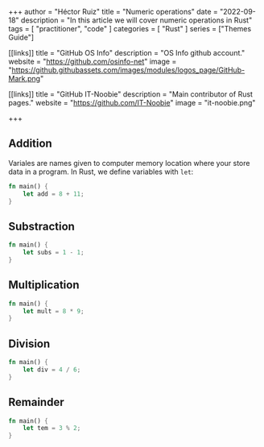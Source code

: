 +++
author =  "Héctor Ruiz"
title =  "Numeric operations"
date = "2022-09-18"
description = "In this article we will cover numeric operations in Rust"
tags = [ 
    "practitioner",
	"code"
]
categories = [
    "Rust"
]
series = ["Themes Guide"]

[[links]]
title = "GitHub OS Info"
description = "OS Info github account."
website = "https://github.com/osinfo-net"
image = "https://github.githubassets.com/images/modules/logos_page/GitHub-Mark.png"

[[links]]
title = "GitHub IT-Noobie"
description = "Main contributor of Rust pages."
website = "https://github.com/IT-Noobie"
image = "it-noobie.png"

+++

## Addition
Variales are names given to computer memory location where your store data in a program. In Rust, we define variables with `let`:
```rust
fn main() {
	let add = 8 + 11;
}
```
## Substraction
```rust
fn main() {
	let subs = 1 - 1;
}
```
## Multiplication
```rust
fn main() {
	let mult = 8 * 9;
}
```
## Division
```rust
fn main() {
	let div = 4 / 6;
}
```
## Remainder
```rust
fn main() {
	let tem = 3 % 2;
}
```
